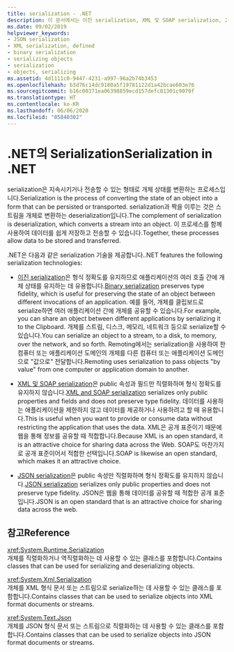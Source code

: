 ```yaml
---
title: serialization - .NET
description: 이 문서에서는 이진 serialization, XML 및 SOAP serialization, JSON serialization을 비롯한 .NET serialization 기술에 관한 정보를 제공합니다.
ms.date: 09/02/2019
helpviewer_keywords:
- JSON serialization
- XML serialization, defined
- binary serialization
- serializing objects
- serialization
- objects, serializing
ms.assetid: 4d1111c0-9447-4231-a997-96a2b74b3453
ms.openlocfilehash: b3d76c14dc9180a5f19781122d1a42bcae603e76
ms.sourcegitcommit: b16c00371ea06398859ecd157defc81301c9070f
ms.translationtype: HT
ms.contentlocale: ko-KR
ms.lasthandoff: 06/06/2020
ms.locfileid: "85840302"
---
```

# <a name="serialization-in-net"></a><span data-ttu-id="4eca0-103">.NET의 Serialization</span><span class="sxs-lookup"><span data-stu-id="4eca0-103">Serialization in .NET</span></span>

<span data-ttu-id="4eca0-104">serialization은 지속시키거나 전송할 수 있는 형태로 개체 상태를 변환하는 프로세스입니다.</span><span class="sxs-lookup"><span data-stu-id="4eca0-104">Serialization is the process of converting the state of an object into a form that can be persisted or transported.</span></span> <span data-ttu-id="4eca0-105">serialization과 짝을 이루는 것은 스트림을 개체로 변환하는 deserialization입니다.</span><span class="sxs-lookup"><span data-stu-id="4eca0-105">The complement of serialization is deserialization, which converts a stream into an object.</span></span> <span data-ttu-id="4eca0-106">이 프로세스를 함께 사용하여 데이터를 쉽게 저장하고 전송할 수 있습니다.</span><span class="sxs-lookup"><span data-stu-id="4eca0-106">Together, these processes allow data to be stored and transferred.</span></span>  
  
<span data-ttu-id="4eca0-107">.NET은 다음과 같은 serialization 기술을 제공합니다.</span><span class="sxs-lookup"><span data-stu-id="4eca0-107">.NET features the following serialization technologies:</span></span>  
  
- <span data-ttu-id="4eca0-108">[이진 serialization](binary-serialization.md)은 형식 정확도를 유지하므로 애플리케이션의 여러 호출 간에 개체 상태를 유지하는 데 유용합니다.</span><span class="sxs-lookup"><span data-stu-id="4eca0-108">[Binary serialization](binary-serialization.md) preserves type fidelity, which is useful for preserving the state of an object between different invocations of an application.</span></span> <span data-ttu-id="4eca0-109">예를 들어, 개체를 클립보드로 serialize하면 여러 애플리케이션 간에 개체를 공유할 수 있습니다.</span><span class="sxs-lookup"><span data-stu-id="4eca0-109">For example, you can share an object between different applications by serializing it to the Clipboard.</span></span> <span data-ttu-id="4eca0-110">개체를 스트림, 디스크, 메모리, 네트워크 등으로 serialize할 수 있습니다.</span><span class="sxs-lookup"><span data-stu-id="4eca0-110">You can serialize an object to a stream, to a disk, to memory, over the network, and so forth.</span></span> <span data-ttu-id="4eca0-111">Remoting에서는 serialization을 사용하여 한 컴퓨터 또는 애플리케이션 도메인의 개체를 다른 컴퓨터 또는 애플리케이션 도메인으로 &quot;값으로&quot; 전달합니다.</span><span class="sxs-lookup"><span data-stu-id="4eca0-111">Remoting uses serialization to pass objects "by value" from one computer or application domain to another.</span></span>  
  
- <span data-ttu-id="4eca0-112">[XML 및 SOAP serialization](xml-and-soap-serialization.md)은 public 속성과 필드만 직렬화하며 형식 정확도를 유지하지 않습니다.</span><span class="sxs-lookup"><span data-stu-id="4eca0-112">[XML and SOAP serialization](xml-and-soap-serialization.md) serializes only public properties and fields and does not preserve type fidelity.</span></span> <span data-ttu-id="4eca0-113">데이터를 사용하는 애플리케이션을 제한하지 않고 데이터를 제공하거나 사용하려고 할 때 유용합니다.</span><span class="sxs-lookup"><span data-stu-id="4eca0-113">This is useful when you want to provide or consume data without restricting the application that uses the data.</span></span> <span data-ttu-id="4eca0-114">XML은 공개 표준이기 때문에 웹을 통해 정보를 공유할 때 적합합니다.</span><span class="sxs-lookup"><span data-stu-id="4eca0-114">Because XML is an open standard, it is an attractive choice for sharing data across the Web.</span></span> <span data-ttu-id="4eca0-115">SOAP도 마찬가지로 공개 표준이어서 적합한 선택입니다.</span><span class="sxs-lookup"><span data-stu-id="4eca0-115">SOAP is likewise an open standard, which makes it an attractive choice.</span></span>  
  
- <span data-ttu-id="4eca0-116">[JSON serialization](system-text-json-overview.md)은 public 속성만 직렬화하며 형식 정확도를 유지하지 않습니다.</span><span class="sxs-lookup"><span data-stu-id="4eca0-116">[JSON serialization](system-text-json-overview.md) serializes only public properties and does not preserve type fidelity.</span></span> <span data-ttu-id="4eca0-117">JSON은 웹을 통해 데이터를 공유할 때 적합한 공개 표준입니다.</span><span class="sxs-lookup"><span data-stu-id="4eca0-117">JSON is an open standard that is an attractive choice for sharing data across the web.</span></span>

## <a name="reference"></a><span data-ttu-id="4eca0-118">참고</span><span class="sxs-lookup"><span data-stu-id="4eca0-118">Reference</span></span>

<xref:System.Runtime.Serialization>  
<span data-ttu-id="4eca0-119">개체를 직렬화하거나 역직렬화하는 데 사용할 수 있는 클래스를 포함합니다.</span><span class="sxs-lookup"><span data-stu-id="4eca0-119">Contains classes that can be used for serializing and deserializing objects.</span></span>
  
<xref:System.Xml.Serialization>  
<span data-ttu-id="4eca0-120">개체를 XML 형식 문서 또는 스트림으로 serialize하는 데 사용할 수 있는 클래스를 포함합니다.</span><span class="sxs-lookup"><span data-stu-id="4eca0-120">Contains classes that can be used to serialize objects into XML format documents or streams.</span></span>

<xref:System.Text.Json>  
<span data-ttu-id="4eca0-121">개체를 JSON 형식 문서 또는 스트림으로 직렬화하는 데 사용할 수 있는 클래스를 포함합니다.</span><span class="sxs-lookup"><span data-stu-id="4eca0-121">Contains classes that can be used to serialize objects into JSON format documents or streams.</span></span>
